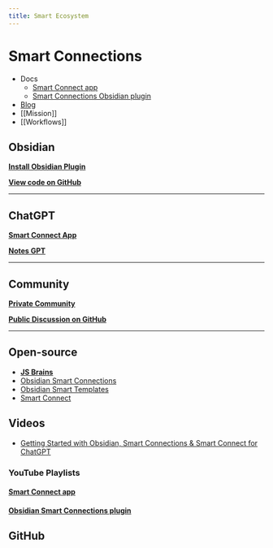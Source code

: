 ```yaml
---
title: Smart Ecosystem
---
```

# Smart Connections
- Docs
	- [Smart Connect app](https://docs.smartconnections.app/Smart-Connect-app/)
	- [Smart Connections Obsidian plugin](https://docs.smartconnections.app/Smart-Connections-Obsidian-plugin/)
- [Blog](https://docs.smartconnections.app/Blog/)
- [[Mission]]
- [[Workflows]]

## Obsidian

[**Install Obsidian Plugin**](obsidian://show-plugin?id=smart-connections)

[**View code on GitHub**](https://github.com/brianpetro/obsidian-smart-connections)

---

## ChatGPT

[**Smart Connect App**](https://github.com/brianpetro/smart-connect?tab=readme-ov-file#getting-started-with-smart-connect)

[**Notes GPT**](https://chatgpt.com/g/g-9Xb1mRJYl-smart-connect-notes)

---

## Community

[**Private Community**](https://chat.smartconnections.app)

[**Public Discussion on GitHub**](https://github.com/brianpetro/obsidian-smart-connections/discussions)

---

## Open-source

- [**JS Brains**](https://github.com/brianpetro/jsbrains)
- [Obsidian Smart Connections](https://github.com/brianpetro/obsidian-smart-connections)
- [Obsidian Smart Templates](https://github.com/brianpetro/obsidian-smart-templates)
- [Smart Connect](https://github.com/brianpetro/smart-connect)


## Videos
- [Getting Started with Obsidian, Smart Connections & Smart Connect for ChatGPT](https://www.youtube.com/watch?v=niX9U8znJAo)

### YouTube Playlists
#### [Smart Connect app](https://www.youtube.com/watch?v=mKRWASIhrJU&list=PLqu2iXqr-g4xKGdzT68IWUhogdWIxmaCw&pp=gAQBiAQB)
#### [Obsidian Smart Connections plugin](https://www.youtube.com/watch?v=8uBMjAoE--I&list=PLqu2iXqr-g4wXYDEXTLgoEP3g5vS73hwj&pp=gAQBiAQB)


## GitHub
